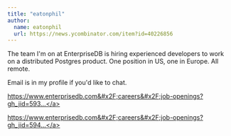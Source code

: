 ```yaml
---
title: "eatonphil"
author:
  name: eatonphil
  url: https://news.ycombinator.com/item?id=40226856
---
```

The team I&#x27;m on at EnterpriseDB is hiring experienced developers to work on a distributed Postgres product. One position in US, one in Europe. All remote.

Email is in my profile if you&#x27;d like to chat.

<a href="https:&#x2F;&#x2F;www.enterprisedb.com&#x2F;careers&#x2F;job-openings?gh_jid=5933753003" rel="nofollow">https:&#x2F;&#x2F;www.enterprisedb.com&#x2F;careers&#x2F;job-openings?gh_jid=593...</a>

<a href="https:&#x2F;&#x2F;www.enterprisedb.com&#x2F;careers&#x2F;job-openings?gh_jid=5946592003" rel="nofollow">https:&#x2F;&#x2F;www.enterprisedb.com&#x2F;careers&#x2F;job-openings?gh_jid=594...</a>
